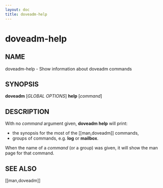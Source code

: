 ```yaml
---
layout: doc
title: doveadm-help
---
```


# doveadm-help

## NAME

doveadm-help - Show information about doveadm commands

## SYNOPSIS

**doveadm** [*GLOBAL OPTIONS*] **help** [*command*]

## DESCRIPTION

With no *command* argument given, **doveadm help** will print:

* the synopsis for the most of the [[man,doveadm]] commands,
* groups of commands, e.g. **log** or **mailbox**.

When the name of a *command* (or a group) was given, it will show the
man page for that command.

<!-- @include: include/global-options.inc -->

<!-- @include: include/reporting-bugs.inc -->

## SEE ALSO

[[man,doveadm]]
